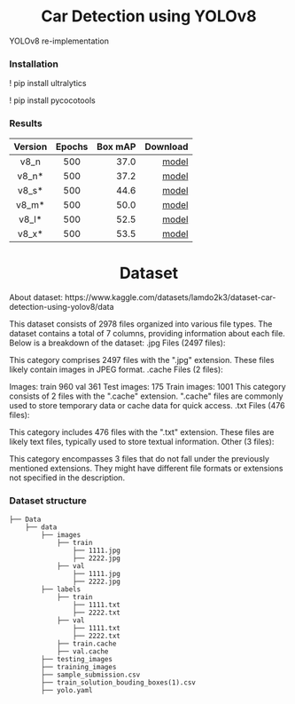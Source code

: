 
<H1 align="center">Car Detection using YOLOv8</H1>

YOLOv8 re-implementation

### Installation
! pip install ultralytics

! pip install pycocotools

### Results

| Version | Epochs | Box mAP |                                                                                  Download |
|:-------:|:------:|--------:|------------------------------------------------------------------------------------------:|
|  v8_n   |  500   |    37.0 |                                                                [model](./weights/best.pt) |
|  v8_n*  |  500   |    37.2 | [model](https://github.com/jahongir7174/YOLOv8-pt/releases/download/v0.0.1-alpha/v8_n.pt) |
|  v8_s*  |  500   |    44.6 | [model](https://github.com/jahongir7174/YOLOv8-pt/releases/download/v0.0.1-alpha/v8_s.pt) |
|  v8_m*  |  500   |    50.0 | [model](https://github.com/jahongir7174/YOLOv8-pt/releases/download/v0.0.1-alpha/v8_m.pt) |
|  v8_l*  |  500   |    52.5 | [model](https://github.com/jahongir7174/YOLOv8-pt/releases/download/v0.0.1-alpha/v8_l.pt) |
|  v8_x*  |  500   |    53.5 | [model](https://github.com/jahongir7174/YOLOv8-pt/releases/download/v0.0.1-alpha/v8_x.pt) |


<H1 align="center"> Dataset </H1>
About dataset: https://www.kaggle.com/datasets/lamdo2k3/dataset-car-detection-using-yolov8/data

This dataset consists of 2978 files organized into various file types. The dataset contains a total of 7 columns, providing information about each file. Below is a breakdown of the dataset:
.jpg Files (2497 files):

This category comprises 2497 files with the ".jpg" extension. These files likely contain images in JPEG format.
.cache Files (2 files):

Images: train 960
val 361
Test images: 175
Train images: 1001
This category consists of 2 files with the ".cache" extension. ".cache" files are commonly used to store temporary data or cache data for quick access.
.txt Files (476 files):

This category includes 476 files with the ".txt" extension. These files are likely text files, typically used to store textual information.
Other (3 files):

This category encompasses 3 files that do not fall under the previously mentioned extensions. They might have different file formats or extensions not specified in the description.
### Dataset structure

    ├── Data 
        ├── data 
            ├── images
                ├── train
                    ├── 1111.jpg
                    ├── 2222.jpg
                ├── val
                    ├── 1111.jpg
                    ├── 2222.jpg
            ├── labels
                ├── train
                    ├── 1111.txt
                    ├── 2222.txt
                ├── val
                    ├── 1111.txt
                    ├── 2222.txt
                ├── train.cache
                ├── val.cache
            ├── testing_images
            ├── training_images
            ├── sample_submission.csv
            ├── train_solution_bouding_boxes(1).csv
            ├── yolo.yaml
            
        
        
            
        
        





                
